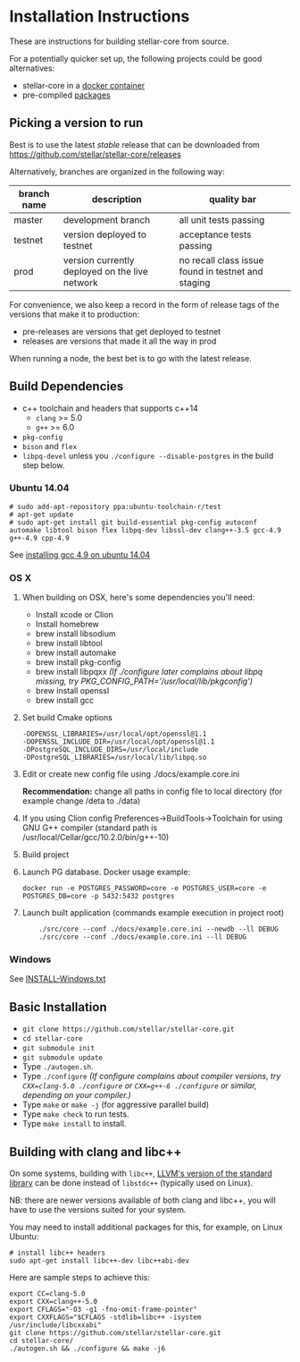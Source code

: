 Installation Instructions
==================
These are instructions for building stellar-core from source.

For a potentially quicker set up, the following projects could be good alternatives:

* stellar-core in a [docker container](https://github.com/stellar/docker-stellar-core-horizon)
* pre-compiled [packages](https://github.com/stellar/packages)

## Picking a version to run

Best is to use the latest *stable* release that can be downloaded from https://github.com/stellar/stellar-core/releases


Alternatively, branches are organized in the following way:

| branch name | description | quality bar |
| ----------- | ----------- | ----------- |
| master      | development branch | all unit tests passing |
| testnet     | version deployed to testnet | acceptance tests passing |
| prod        | version currently deployed on the live network | no recall class issue found in testnet and staging |

For convenience, we also keep a record in the form of release tags of the
 versions that make it to production:
 * pre-releases are versions that get deployed to testnet
 * releases are versions that made it all the way in prod

When running a node, the best bet is to go with the latest release.

## Build Dependencies

- c++ toolchain and headers that supports c++14
    - `clang` >= 5.0
    - `g++` >= 6.0
- `pkg-config`
- `bison` and `flex`
- `libpq-devel` unless you `./configure --disable-postgres` in the build step below.


### Ubuntu 14.04

    # sudo add-apt-repository ppa:ubuntu-toolchain-r/test
    # apt-get update
    # sudo apt-get install git build-essential pkg-config autoconf automake libtool bison flex libpq-dev libssl-dev clang++-3.5 gcc-4.9 g++-4.9 cpp-4.9


See [installing gcc 4.9 on ubuntu 14.04](http://askubuntu.com/questions/428198/getting-installing-gcc-g-4-9-on-ubuntu)

### OS X
1) When building on OSX, here's some dependencies you'll need:
    - Install xcode or Clion
    - Install homebrew
    - brew install libsodium
    - brew install libtool
    - brew install automake
    - brew install pkg-config
    - brew install libpqxx *(If ./configure later complains about libpq missing, try PKG_CONFIG_PATH='/usr/local/lib/pkgconfig')* 
    - brew install openssl
    - brew install gcc

2) Set build Cmake options
    
    ```
    -DOPENSSL_LIBRARIES=/usr/local/opt/openssl@1.1 
    -DOPENSSL_INCLUDE_DIR=/usr/local/opt/openssl@1.1 
    -DPostgreSQL_INCLUDE_DIRS=/usr/local/include 
    -DPostgreSQL_LIBRARIES=/usr/local/lib/libpq.so
    ```

3) Edit or create new config file using ./docs/example.core.ini

    __Recommendation:__ change all paths in config file to local directory (for example change /deta to ./data)

4) If you using Clion config Preferences->BuildTools->Toolchain for using GNU G++ compiler (standard path is /usr/local/Cellar/gcc/10.2.0/bin/g++-10)

5) Build project

6) Launch PG database. Docker usage example:
    ```commandline
    docker run -e POSTGRES_PASSWORD=core -e POSTGRES_USER=core -e POSTGRES_DB=core -p 5432:5432 postgres
    ```
7) Launch built application (commands example execution in project root)
    ```commandline
        ./src/core --conf ./docs/example.core.ini --newdb --ll DEBUG
        ./src/core --conf ./docs/example.core.ini --ll DEBUG
    ```

### Windows 
See [INSTALL-Windows.txt](INSTALL-Windows.txt)

## Basic Installation

- `git clone https://github.com/stellar/stellar-core.git`
- `cd stellar-core`
- `git submodule init`
- `git submodule update`
- Type `./autogen.sh`.
- Type `./configure`   *(If configure complains about compiler versions, try `CXX=clang-5.0 ./configure` or `CXX=g++-6 ./configure` or similar, depending on your compiler.)*
- Type `make` or `make -j` (for aggressive parallel build)
- Type `make check` to run tests.
- Type `make install` to install.

## Building with clang and libc++

On some systems, building with `libc++`, [LLVM's version of the standard library](https://libcxx.llvm.org/) can be done instead of `libstdc++` (typically used on Linux).

NB: there are newer versions available of both clang and libc++, you will have to use the versions suited for your system.

You may need to install additional packages for this, for example, on Linux Ubuntu:

    # install libc++ headers
    sudo apt-get install libc++-dev libc++abi-dev

Here are sample steps to achieve this:

    export CC=clang-5.0
    export CXX=clang++-5.0
    export CFLAGS="-O3 -g1 -fno-omit-frame-pointer"
    export CXXFLAGS="$CFLAGS -stdlib=libc++ -isystem /usr/include/libcxxabi"
    git clone https://github.com/stellar/stellar-core.git
    cd stellar-core/
    ./autogen.sh && ./configure && make -j6
